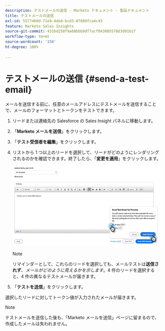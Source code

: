 ```yaml
---
description: テストメールの送信 - Marketo ドキュメント - 製品ドキュメント
title: テストメールの送信
exl-id: 5577460d-71e9-4ded-bcd3-07689fca4c43
feature: Marketo Sales Insights
source-git-commit: 431bd258f9a68bbb9df7acf043085578d3d91b1f
workflow-type: tm+mt
source-wordcount: '158'
ht-degree: 100%

---
```


# テストメールの送信 {#send-a-test-email}

メールを送信する前に、任意のメールアドレスにテストメールを送信することで、メールのフォーマットとトークンをテストできます。

1. リードまたは連絡先の Salesforce の Sales Insight パネルに移動します。

1. 「**Marketo メールを送信**」をクリックします。

1. 「**テスト受信者を編集**」をクリックします。

1. リストから 1 つ以上のリードを選択して、リードがどのようにレンダリングされるのかを確認できます。終了したら、「**変更を適用**」をクリックします。

   ![](assets/send-a-test-email-1.png)

   >[!NOTE]
   >
   >リマインダーとして、これらのリードを選択しても、メールテストは&#x200B;**送信されず**、_メールがどのように見えるかを示します_。4 件のリードを選択すると、4 件の異なるテストメールが届きます。

1. 「**テストを送信**」をクリックします。

選択したリードに対してトークン値が入力されたメールが届きます。

>[!NOTE]
>
>テストメールを送信した後も、「Marketo メールを送信」ページに留まるので、作成したメールは失われません。
